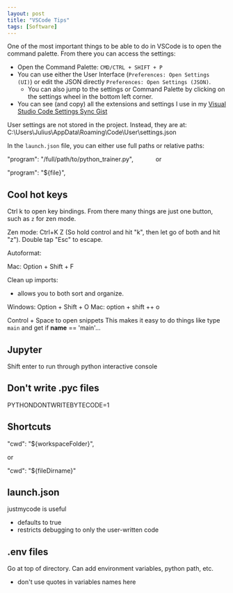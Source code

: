 ```yaml
---
layout: post
title: "VSCode Tips"
tags: [Software]
---
```


One of the most important things to be able to do in VSCode is to open the command palette. From there you can access the settings:

  * Open the Command Palette: `CMD/CTRL + SHIFT + P`
  * You can use either the User Interface (`Preferences: Open Settings (UI)`) or edit the JSON directly `Preferences: Open Settings (JSON)`. 
    * You can also jump to the settings or Command Palette by clicking on the settings wheel in the bottom left corner.
* You can see (and copy) all the extensions and settings I use in my [Visual Studio Code Settings Sync Gist](https://gist.github.com/jss367/6574f6940f7c9603ffd949f42ca4f205)


User settings are not stored in the project. Instead, they are at: C:\Users\Julius\AppData\Roaming\Code\User\settings.json


In the `launch.json` file, you can either use full paths or relative paths:

"program": "/full/path/to/python_trainer.py",
            
or 

"program": "${file}",

## Cool hot keys

Ctrl k to open key bindings. From there many things are just one button, such as `z` for zen mode.

Zen mode: Ctrl+K Z
(So hold control and hit "k", then let go of both and hit "z"). Double tap "Esc" to escape.


Autoformat:

Mac: Option + Shift + F



Clean up imports:

- allows you to both sort and organize.

Windows: Option + Shift + O
Mac: option + shift ++ o




Control + Space to open snippets
This makes it easy to do things like type `main` and get if __name__ == 'main'...



## Jupyter

Shift enter to run through python interactive console


## Don't write .pyc files

PYTHONDONTWRITEBYTECODE=1


## Shortcuts

"cwd": "${workspaceFolder}",

or

"cwd": "${fileDirname}"


## launch.json ##
justmycode is useful
- defaults to true
- restricts debugging to only the user-written code

## .env files ##
Go at top of directory. Can add environment variables, python path, etc.

- don't use quotes in variables names here